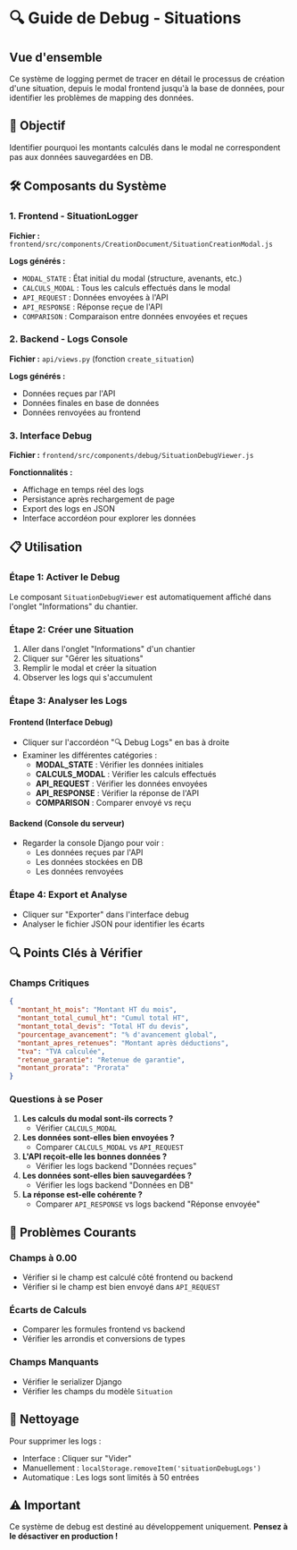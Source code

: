 # 🔍 Guide de Debug - Situations

## Vue d'ensemble

Ce système de logging permet de tracer en détail le processus de création d'une situation, depuis le modal frontend jusqu'à la base de données, pour identifier les problèmes de mapping des données.

## 🎯 Objectif

Identifier pourquoi les montants calculés dans le modal ne correspondent pas aux données sauvegardées en DB.

## 🛠️ Composants du Système

### 1. Frontend - SituationLogger

**Fichier :** `frontend/src/components/CreationDocument/SituationCreationModal.js`

**Logs générés :**

- `MODAL_STATE` : État initial du modal (structure, avenants, etc.)
- `CALCULS_MODAL` : Tous les calculs effectués dans le modal
- `API_REQUEST` : Données envoyées à l'API
- `API_RESPONSE` : Réponse reçue de l'API
- `COMPARISON` : Comparaison entre données envoyées et reçues

### 2. Backend - Logs Console

**Fichier :** `api/views.py` (fonction `create_situation`)

**Logs générés :**

- Données reçues par l'API
- Données finales en base de données
- Données renvoyées au frontend

### 3. Interface Debug

**Fichier :** `frontend/src/components/debug/SituationDebugViewer.js`

**Fonctionnalités :**

- Affichage en temps réel des logs
- Persistance après rechargement de page
- Export des logs en JSON
- Interface accordéon pour explorer les données

## 📋 Utilisation

### Étape 1: Activer le Debug

Le composant `SituationDebugViewer` est automatiquement affiché dans l'onglet "Informations" du chantier.

### Étape 2: Créer une Situation

1. Aller dans l'onglet "Informations" d'un chantier
2. Cliquer sur "Gérer les situations"
3. Remplir le modal et créer la situation
4. Observer les logs qui s'accumulent

### Étape 3: Analyser les Logs

#### Frontend (Interface Debug)

- Cliquer sur l'accordéon "🔍 Debug Logs" en bas à droite
- Examiner les différentes catégories :
  - **MODAL_STATE** : Vérifier les données initiales
  - **CALCULS_MODAL** : Vérifier les calculs effectués
  - **API_REQUEST** : Vérifier les données envoyées
  - **API_RESPONSE** : Vérifier la réponse de l'API
  - **COMPARISON** : Comparer envoyé vs reçu

#### Backend (Console du serveur)

- Regarder la console Django pour voir :
  - Les données reçues par l'API
  - Les données stockées en DB
  - Les données renvoyées

### Étape 4: Export et Analyse

- Cliquer sur "Exporter" dans l'interface debug
- Analyser le fichier JSON pour identifier les écarts

## 🔍 Points Clés à Vérifier

### Champs Critiques

```json
{
  "montant_ht_mois": "Montant HT du mois",
  "montant_total_cumul_ht": "Cumul total HT",
  "montant_total_devis": "Total HT du devis",
  "pourcentage_avancement": "% d'avancement global",
  "montant_apres_retenues": "Montant après déductions",
  "tva": "TVA calculée",
  "retenue_garantie": "Retenue de garantie",
  "montant_prorata": "Prorata"
}
```

### Questions à se Poser

1. **Les calculs du modal sont-ils corrects ?**
   - Vérifier `CALCULS_MODAL`
2. **Les données sont-elles bien envoyées ?**
   - Comparer `CALCULS_MODAL` vs `API_REQUEST`
3. **L'API reçoit-elle les bonnes données ?**
   - Vérifier les logs backend "Données reçues"
4. **Les données sont-elles bien sauvegardées ?**
   - Vérifier les logs backend "Données en DB"
5. **La réponse est-elle cohérente ?**
   - Comparer `API_RESPONSE` vs logs backend "Réponse envoyée"

## 🚨 Problèmes Courants

### Champs à 0.00

- Vérifier si le champ est calculé côté frontend ou backend
- Vérifier si le champ est bien envoyé dans `API_REQUEST`

### Écarts de Calculs

- Comparer les formules frontend vs backend
- Vérifier les arrondis et conversions de types

### Champs Manquants

- Vérifier le serializer Django
- Vérifier les champs du modèle `Situation`

## 🧹 Nettoyage

Pour supprimer les logs :

- Interface : Cliquer sur "Vider"
- Manuellement : `localStorage.removeItem('situationDebugLogs')`
- Automatique : Les logs sont limités à 50 entrées

## ⚠️ Important

Ce système de debug est destiné au développement uniquement.
**Pensez à le désactiver en production !**
